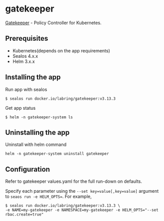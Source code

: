 # gatekeeper

[Gatekeeper](https://github.com/open-policy-agent/gatekeeper) - Policy Controller for Kubernetes.

## Prerequisites

- Kubernetes(depends on the app requirements)
- Sealos 4.x.x
- Helm 3.x.x

## Installing the app

Run app with sealos

```shell
$ sealos run docker.io/labring/gatekeeper:v3.13.3 
```

Get app status

```shell
$ helm -n gatekeeper-system ls
```

## Uninstalling the app

Uninstall with helm command

```shell
helm -n gatekeeper-system uninstall gatekeeper
```

## Configuration

Refer to gatekeeper values.yaml for the full run-down on defaults.

Specify each parameter using the `--set key=value[,key=value]` argument to `seaos run -e HELM_OPTS=`. For example,

```shell
$ sealos run docker.io/labring/gatekeeper:v3.13.3 \
-e NAME=my-gatekeeper -e NAMESPACE=my-gatekeeper -e HELM_OPTS="--set rbac.create=true"
